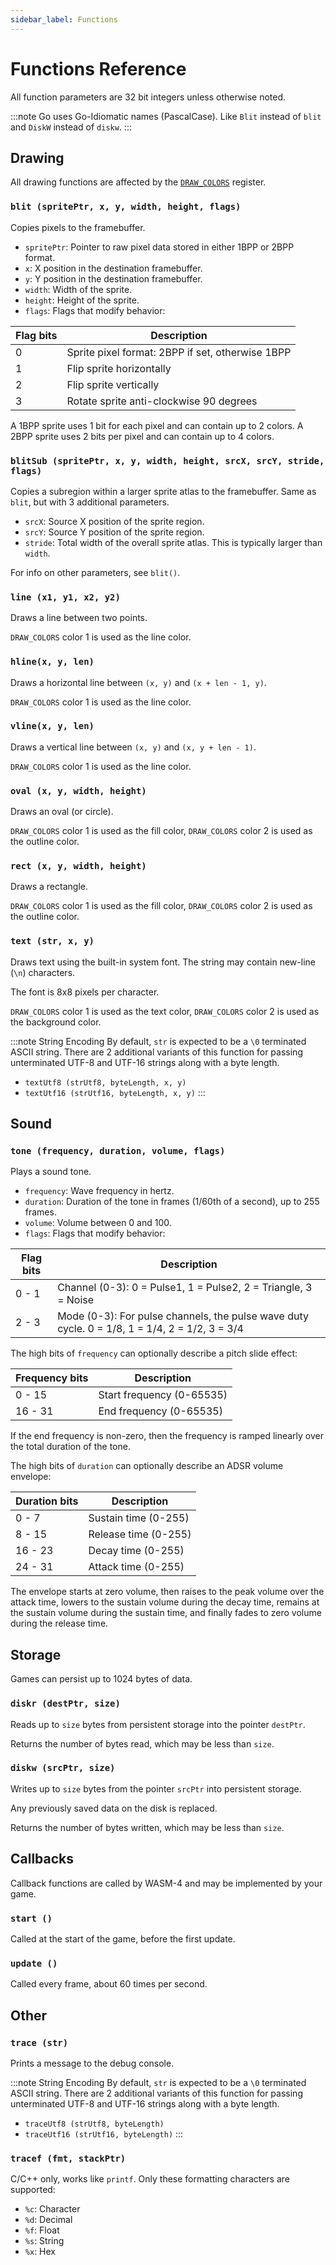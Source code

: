 ```yaml
---
sidebar_label: Functions
---
```


# Functions Reference

All function parameters are 32 bit integers unless otherwise noted.

:::note
Go uses Go-Idiomatic names (PascalCase). Like `Blit` instead of `blit` and `DiskW` instead of `diskw`.
:::

## Drawing

All drawing functions are affected by the [`DRAW_COLORS`](memory#draw_colors) register.

### `blit (spritePtr, x, y, width, height, flags)`

Copies pixels to the framebuffer.

* `spritePtr`: Pointer to raw pixel data stored in either 1BPP or 2BPP format.
* `x`: X position in the destination framebuffer.
* `y`: Y position in the destination framebuffer.
* `width`: Width of the sprite.
* `height`: Height of the sprite.
* `flags`: Flags that modify behavior:

| Flag bits | Description                                      |
| ---       | ---                                              |
| 0         | Sprite pixel format: 2BPP if set, otherwise 1BPP |
| 1         | Flip sprite horizontally                         |
| 2         | Flip sprite vertically                           |
| 3         | Rotate sprite anti-clockwise 90 degrees          |

A 1BPP sprite uses 1 bit for each pixel and can contain up to 2 colors. A 2BPP sprite uses 2 bits per
pixel and can contain up to 4 colors.

### `blitSub (spritePtr, x, y, width, height, srcX, srcY, stride, flags)`

Copies a subregion within a larger sprite atlas to the framebuffer. Same as `blit`, but with 3
additional parameters.

* `srcX`: Source X position of the sprite region.
* `srcY`: Source Y position of the sprite region.
* `stride`: Total width of the overall sprite atlas. This is typically larger than `width`.

For info on other parameters, see `blit()`.

### `line (x1, y1, x2, y2)`

Draws a line between two points.

`DRAW_COLORS` color 1 is used as the line color.

### `hline(x, y, len)`

Draws a horizontal line between `(x, y)` and `(x + len - 1, y)`.

`DRAW_COLORS` color 1 is used as the line color.

### `vline(x, y, len)`

Draws a vertical line between `(x, y)` and `(x, y + len - 1)`.

`DRAW_COLORS` color 1 is used as the line color.

### `oval (x, y, width, height)`

Draws an oval (or circle).

`DRAW_COLORS` color 1 is used as the fill color, `DRAW_COLORS` color 2 is used as the outline color.

### `rect (x, y, width, height)`

Draws a rectangle.

`DRAW_COLORS` color 1 is used as the fill color, `DRAW_COLORS` color 2 is used as the outline color.

### `text (str, x, y)`

Draws text using the built-in system font. The string may contain new-line (`\n`) characters.

The font is 8x8 pixels per character.

`DRAW_COLORS` color 1 is used as the text color, `DRAW_COLORS` color 2 is used as the background color.

:::note String Encoding
By default, `str` is expected to be a `\0` terminated ASCII string. There are 2 additional variants
of this function for passing unterminated UTF-8 and UTF-16 strings along with a byte length.

* `textUtf8 (strUtf8, byteLength, x, y)`
* `textUtf16 (strUtf16, byteLength, x, y)`
:::

## Sound

### `tone (frequency, duration, volume, flags)`

Plays a sound tone.

* `frequency`: Wave frequency in hertz.
* `duration`: Duration of the tone in frames (1/60th of a second), up to 255 frames.
* `volume`: Volume between 0 and 100.
* `flags`: Flags that modify behavior:

| Flag bits | Description                                                                                     |
| ---       | ---                                                                                             |
| 0 - 1     | Channel (0-3): 0 = Pulse1, 1 = Pulse2, 2 = Triangle, 3 = Noise                                  |
| 2 - 3     | Mode (0-3): For pulse channels, the pulse wave duty cycle. 0 = 1/8, 1 = 1/4, 2 = 1/2, 3 = 3/4   |

The high bits of `frequency` can optionally describe a pitch slide effect:

| Frequency bits | Description               |
| ---            | ---                       |
| 0 - 15         | Start frequency (0-65535) |
| 16 - 31        | End frequency (0-65535)   |

If the end frequency is non-zero, then the frequency is ramped linearly over the total duration of the tone.

The high bits of `duration` can optionally describe an ADSR volume envelope:

| Duration bits | Description          |
| ---           | ---                  |
| 0 - 7         | Sustain time (0-255) |
| 8 - 15        | Release time (0-255) |
| 16 - 23       | Decay time (0-255)   |
| 24 - 31       | Attack time (0-255)  |

The envelope starts at zero volume, then raises to the peak volume over the attack time, lowers to
the sustain volume during the decay time, remains at the sustain volume during the sustain time, and
finally fades to zero volume during the release time.

## Storage

Games can persist up to 1024 bytes of data.

### `diskr (destPtr, size)`

Reads up to `size` bytes from persistent storage into the pointer `destPtr`.

Returns the number of bytes read, which may be less than `size`.

### `diskw (srcPtr, size)`

Writes up to `size` bytes from the pointer `srcPtr` into persistent storage.

Any previously saved data on the disk is replaced.

Returns the number of bytes written, which may be less than `size`.

## Callbacks

Callback functions are called by WASM-4 and may be implemented by your game.

### `start ()`

Called at the start of the game, before the first update.

### `update ()`

Called every frame, about 60 times per second.

## Other

### `trace (str)`

Prints a message to the debug console.

:::note String Encoding
By default, `str` is expected to be a `\0` terminated ASCII string. There are 2 additional variants
of this function for passing unterminated UTF-8 and UTF-16 strings along with a byte length.

* `traceUtf8 (strUtf8, byteLength)`
* `traceUtf16 (strUtf16, byteLength)`
:::

### `tracef (fmt, stackPtr)`

C/C++ only, works like `printf`. Only these formatting characters are supported:

* `%c`: Character
* `%d`: Decimal
* `%f`: Float
* `%s`: String
* `%x`: Hex
